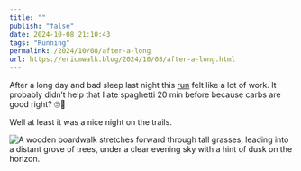 ```yaml
---
title: ""
publish: "false"
date: 2024-10-08 21:10:43
tags: "Running"
permalink: /2024/10/08/after-a-long
url: https://ericmwalk.blog/2024/10/08/after-a-long.html
---
```


After a long day and bad sleep last night this [run](https://strava.com/activities/12610066366) felt like a lot of work. It probably didn’t help that I ate spaghetti 20 min before because carbs are good right? 🙄😬

Well at least it was a nice night on the trails.

![A wooden boardwalk stretches forward through tall grasses, leading into a distant grove of trees, under a clear evening sky with a hint of dusk on the horizon.](https://ericmwalk.blog/uploads/2024/img-0305.jpeg)